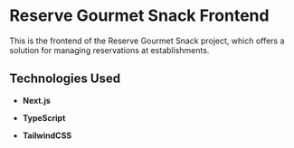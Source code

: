 # Reserve Gourmet Snack Frontend

This is the frontend of the Reserve Gourmet Snack project, which offers a solution for managing reservations at establishments.

## Technologies Used

- **Next.js**

- **TypeScript**

- **TailwindCSS**
